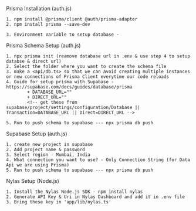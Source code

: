 Prisma Installation (auth.js)

    1. npm install @prisma/client @auth/prisma-adapter
    2. npm install prisma --save-dev

    3. Environment Variable to setup database - 

Prisma Schema Setup (auth.js)

    1. npx prisma init (reamove database url in .env & use step 4 to setup databse & direct url)
    2. Select the folder where you want to create the schema file
    3. make a <api/db.ts> so that we can avoid creating multiple instances or new connections of Prisma Client everytime our code reloads
    4. Guide for setup prisma with Supabase - https://supabase.com/docs/guides/database/prisma
            + DATABASE_URL=""
            + DIRECT_URL=""
            <!-- get these from supabase/project/settings/configuration/Database || Transaction=DATABASE_URL || Direct=DIRECT_URL -->
            
    5. Run to push schema to supabase --- npx prisma db push 

<!--     
Next steps:
1. Set the DATABASE_URL in the .env file to point to your existing database. If your database has no tables yet, read https://pris.ly/d/getting-started
2. Set the provider of the datasource block in schema.prisma to match your database: postgresql, mysql, sqlite, sqlserver, mongodb or cockroachdb.
3. Run prisma db pull to turn your database schema into a Prisma schema.
4. Run prisma generate to generate the Prisma Client. You can then start querying your database.
5. Tip: Explore how you can extend the ORM with scalable connection pooling, global caching, and real-time database events. Read: https://pris.ly/cli/beyond-orm 
 -->


Supabase Setup (auth.js)

    1. create new project in supabase
    2. Add project name & password
    3. Select region - Mumbai, India
    4. What connection you want to use? - Only Connection String (for Data Api we are using Prisma)
    5. Run to push schema to supabase --- npx prisma db push 








Nylas Setup (Node.js)

    1. Install the Nylas Node.js SDK - npm install nylas   
    2. Generate API Key & Uri in Nylas Dashboard and add it in .env file
    3. Bring these key in 'app/lib/nylas.ts'
